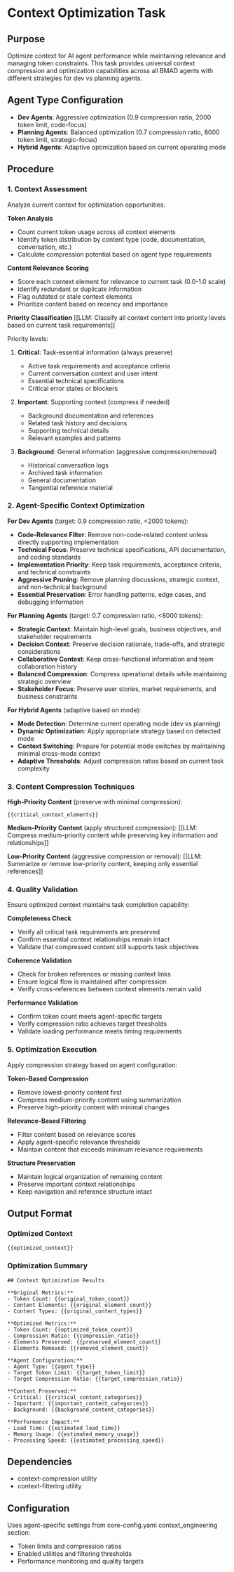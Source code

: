 # Context Optimization Task

## Purpose
Optimize context for AI agent performance while maintaining relevance and managing token constraints. This task provides universal context compression and optimization capabilities across all BMAD agents with different strategies for dev vs planning agents.

## Agent Type Configuration
- **Dev Agents**: Aggressive optimization (0.9 compression ratio, 2000 token limit, code-focus)
- **Planning Agents**: Balanced optimization (0.7 compression ratio, 8000 token limit, strategic-focus)
- **Hybrid Agents**: Adaptive optimization based on current operating mode

## Procedure

### 1. Context Assessment
Analyze current context for optimization opportunities:

**Token Analysis**
- Count current token usage across all context elements
- Identify token distribution by content type (code, documentation, conversation, etc.)
- Calculate compression potential based on agent type requirements

**Content Relevance Scoring**
- Score each context element for relevance to current task (0.0-1.0 scale)
- Identify redundant or duplicate information
- Flag outdated or stale context elements
- Prioritize content based on recency and importance

**Priority Classification**
[[LLM: Classify all context content into priority levels based on current task requirements]]

Priority levels:
1. **Critical**: Task-essential information (always preserve)
   - Active task requirements and acceptance criteria
   - Current conversation context and user intent
   - Essential technical specifications
   - Critical error states or blockers

2. **Important**: Supporting context (compress if needed)
   - Background documentation and references
   - Related task history and decisions
   - Supporting technical details
   - Relevant examples and patterns

3. **Background**: General information (aggressive compression/removal)
   - Historical conversation logs
   - Archived task information
   - General documentation
   - Tangential reference material

### 2. Agent-Specific Context Optimization

**For Dev Agents** (target: 0.9 compression ratio, <2000 tokens):
- **Code-Relevance Filter**: Remove non-code-related content unless directly supporting implementation
- **Technical Focus**: Preserve technical specifications, API documentation, and coding standards
- **Implementation Priority**: Keep task requirements, acceptance criteria, and technical constraints
- **Aggressive Pruning**: Remove planning discussions, strategic context, and non-technical background
- **Essential Preservation**: Error handling patterns, edge cases, and debugging information

**For Planning Agents** (target: 0.7 compression ratio, <8000 tokens):
- **Strategic Context**: Maintain high-level goals, business objectives, and stakeholder requirements
- **Decision Context**: Preserve decision rationale, trade-offs, and strategic considerations
- **Collaborative Context**: Keep cross-functional information and team collaboration history
- **Balanced Compression**: Compress operational details while maintaining strategic overview
- **Stakeholder Focus**: Preserve user stories, market requirements, and business constraints

**For Hybrid Agents** (adaptive based on mode):
- **Mode Detection**: Determine current operating mode (dev vs planning)
- **Dynamic Optimization**: Apply appropriate strategy based on detected mode
- **Context Switching**: Prepare for potential mode switches by maintaining minimal cross-mode context
- **Adaptive Thresholds**: Adjust compression ratios based on current task complexity

### 3. Content Compression Techniques

**High-Priority Content** (preserve with minimal compression):
```
{{critical_context_elements}}
```

**Medium-Priority Content** (apply structured compression):
[[LLM: Compress medium-priority content while preserving key information and relationships]]

**Low-Priority Content** (aggressive compression or removal):
[[LLM: Summarize or remove low-priority content, keeping only essential references]]

### 4. Quality Validation

Ensure optimized context maintains task completion capability:

**Completeness Check**
- Verify all critical task requirements are preserved
- Confirm essential context relationships remain intact
- Validate that compressed content still supports task objectives

**Coherence Validation**
- Check for broken references or missing context links
- Ensure logical flow is maintained after compression
- Verify cross-references between context elements remain valid

**Performance Validation**
- Confirm token count meets agent-specific targets
- Verify compression ratio achieves target thresholds
- Validate loading performance meets timing requirements

### 5. Optimization Execution

Apply compression strategy based on agent configuration:

**Token-Based Compression**
- Remove lowest-priority content first
- Compress medium-priority content using summarization
- Preserve high-priority content with minimal changes

**Relevance-Based Filtering**
- Filter content based on relevance scores
- Apply agent-specific relevance thresholds
- Maintain content that exceeds minimum relevance requirements

**Structure Preservation**
- Maintain logical organization of remaining content
- Preserve important context relationships
- Keep navigation and reference structure intact

## Output Format

### Optimized Context
```
{{optimized_context}}
```

### Optimization Summary
```
## Context Optimization Results

**Original Metrics:**
- Token Count: {{original_token_count}}
- Content Elements: {{original_element_count}}
- Content Types: {{original_content_types}}

**Optimized Metrics:**  
- Token Count: {{optimized_token_count}}
- Compression Ratio: {{compression_ratio}}
- Elements Preserved: {{preserved_element_count}}
- Elements Removed: {{removed_element_count}}

**Agent Configuration:**
- Agent Type: {{agent_type}}
- Target Token Limit: {{target_token_limit}}
- Target Compression Ratio: {{target_compression_ratio}}

**Content Preserved:**
- Critical: {{critical_content_categories}}
- Important: {{important_content_categories}}
- Background: {{background_content_categories}}

**Performance Impact:**
- Load Time: {{estimated_load_time}}
- Memory Usage: {{estimated_memory_usage}}
- Processing Speed: {{estimated_processing_speed}}
```

## Dependencies
- context-compression utility
- context-filtering utility

## Configuration
Uses agent-specific settings from core-config.yaml context_engineering section:
- Token limits and compression ratios
- Enabled utilities and filtering thresholds
- Performance monitoring and quality targets 